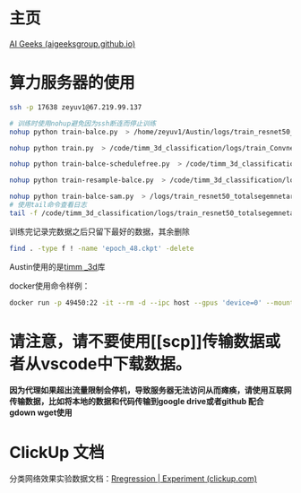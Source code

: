 # 主页

[AI Geeks (aigeeksgroup.github.io)](https://aigeeksgroup.github.io/)

# 算力服务器的使用

```bash
ssh -p 17638 zeyuv1@67.219.99.137
```

```bash
# 训练时使用nohup避免因为ssh断连而停止训练
nohup python train-balce.py  > /home/zeyuv1/Austin/logs/train_resnet50_totalsegemnetar_test_pretrain+balce_0.65.log 2>&1 &

nohup python train.py  > /code/timm_3d_classification/logs/train_Convnext_tiny_totalsegemnetar_test_pretrain.log 2>&1 &

nohup python train-balce-schedulefree.py  > /code/timm_3d_classification/logs/train_resnet50_totalsegemnetar_test_pretrain+balce+schedule.log 2>&1 &

nohup python train-resample-balce.py  > /code/timm_3d_classification/logs/train_resnet50_totalsegemnetar_test_pretrain+balce+resample.log 2>&1 &

nohup python train-balce-sam.py  > /logs/train_resnet50_totalsegemnetar_test_pretrain+balce+sam.log 2>&1 &
# 使用tail命令查看日志
tail -f /code/timm_3d_classification/logs/train_resnet50_totalsegemnetar_test_pretrain+balce_0.65.log

```

训练完记录完数据之后只留下最好的数据，其余删除

```bash
find . -type f ! -name 'epoch_48.ckpt' -delete
```

Austin使用的是[timm _3d](https://github.com/ZFTurbo/timm_3d)库

docker使用命令样例：

```bash
docker run -p 49450:22 -it --rm -d --ipc host --gpus 'device=0' --mount type=bind,source=/media/data-aug,target=/code --shm-size=16gb stevezeyuzhang/colab:1.7.1 &
```

# 请注意，请不要使用[[scp]]传输数据或者从vscode中下载数据。

**因为代理如果超出流量限制会停机，导致服务器无法访问从而瘫痪，请使用互联网传输数据，比如将本地的数据和代码传输到google drive或者github 配合 gdown wget使用**

# ClickUp 文档

分类网络效果实验数据文档：[Rregression | Experiment (clickup.com)](https://app.clickup.com/9016196105/v/dc/8cpgf09-36/8cpgf09-156)
